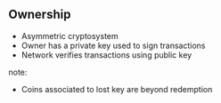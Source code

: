 ## Ownership

- Asymmetric cryptosystem
- Owner has a private key used to sign transactions
- Network verifies transactions using public key

note:
- Coins associated to lost key are beyond redemption

